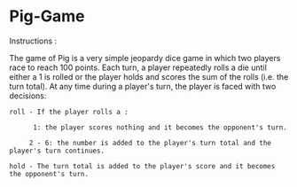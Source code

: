 # Pig-Game
Instructions :

The game of Pig is a very simple jeopardy dice game in which two players race to reach 100 points. Each turn, a player repeatedly rolls a die until either a 1 is rolled or the player holds and scores the sum of the rolls (i.e. the turn total). At any time during a player's turn, the player is faced with two decisions:


    roll - If the player rolls a :
  
          1: the player scores nothing and it becomes the opponent's turn.
    
         2 - 6: the number is added to the player's turn total and the player's turn continues.
   
    hold - The turn total is added to the player's score and it becomes the opponent's turn.
